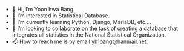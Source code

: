 - 👋 Hi, I’m Yoon hwa Bang.
- 👀 I’m interested in Statistical Database.
- 🌱 I’m currently learning Python, Django, MariaDB, etc....
- 💞️ I’m looking to collaborate on the task of creating a database that integrates all statistics in the National Statistical Organization.
- 📫 How to reach me is by email yh1bang@hanmail.net.

<!---
yh1bang/yh1bang is a ✨ special ✨ repository because its `README.md` (this file) appears on your GitHub profile.
You can click the Preview link to take a look at your changes.
--->

